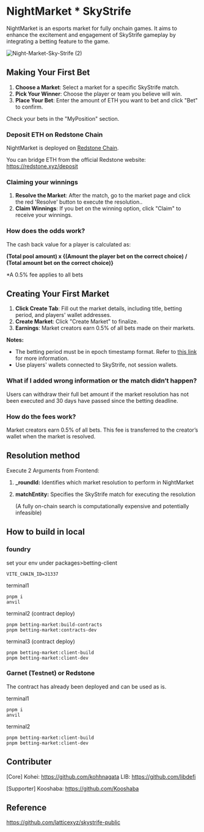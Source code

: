 # NightMarket * SkyStrife
NightMarket is an esports market for fully onchain games.  It aims to enhance the excitement and engagement of SkyStrife gameplay by integrating a betting feature to the game.

![Night-Market-Sky-Strife (2)](https://github.com/libdefi/nightmarket-skystrife/assets/8872443/a50d8212-7115-4467-8028-a4d10425ec33)



## Making Your First Bet

1. **Choose a Market**: Select a market for a specific SkyStrife match.
2. **Pick Your Winner**: Choose the player or team you believe will win.
3. **Place Your Bet**: Enter the amount of ETH you want to bet and click "Bet" to confirm.

Check your bets in the "MyPosition" section.

### Deposit ETH on Redstone Chain

NightMarket is deployed on [Redstone Chain](https://x.com/redstonexyz).

You can bridge ETH from the official Redstone website: https://redstone.xyz/deposit

### Claiming your winnings

1. **Resolve the Market**: After the match, go to the market page and click the red 'Resolve' button to execute the resolution..
2. **Claim Winnings**: If you bet on the winning option, click "Claim" to receive your winnings.

### How does the odds work?

The cash back value for a player is calculated as:

**(Total pool amount) x {(Amount the player bet on the correct choice) / (Total amount bet on the correct choice)}**

*A 0.5% fee applies to all bets

## Creating Your First Market

1. **Click Create Tab**: Fill out the market details, including title, betting period, and players' wallet addresses.
2. **Create Market**: Click "Create Market" to finalize.
3. **Earnings**: Market creators earn 0.5% of all bets made on their markets.

**Notes:**

- The betting period must be in epoch timestamp format. Refer to [this link](https://www.epochconverter.com/) for more information.
- Use players' wallets connected to SkyStrife, not session wallets.

### What if I added wrong information or the match didn’t happen?

Users can withdraw their full bet amount if the market resolution has not been executed and 30 days have passed since the betting deadline.

### How do the fees work?

Market creators earn 0.5% of all bets. This fee is transferred to the creator’s wallet when the market is resolved.

## Resolution method

Execute 2 Arguments from Frontend:

1. **_roundId:** Identifies which market resolution to perform in NightMarket
2. **matchEntity:** Specifies the SkyStrife match for executing the resolution
    
    (A fully on-chain search is computationally expensive and potentially infeasible)


## How to build in local

### foundry

set your env under packages>betting-client
```
VITE_CHAIN_ID=31337
```

terminal1
```
pnpm i
anvil
```

terminal2 (contract deploy)
```
pnpm betting-market:build-contracts
pnpm betting-market:contracts-dev
```

terminal3 (contract deploy)
```
pnpm betting-market:client-build
pnpm betting-market:client-dev
```


### Garnet (Testnet) or Redstone 

The contract has already been deployed and can be used as is.

terminal1
```
pnpm i
anvil
```

terminal2 
```
pnpm betting-market:client-build
pnpm betting-market:client-dev
```


## Contributer
[Core]
Kohei: https://github.com/kohhnagata
LIB: https://github.com/libdefi

[Supporter]
Kooshaba: https://github.com/Kooshaba


## Reference
https://github.com/latticexyz/skystrife-public


